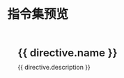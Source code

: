 # 指令集预览

<script setup>
import { ref } from 'vue';

const directives = ref([
  {
    name: 'v-copy',
    description: '一键复制文本内容，支持动态文本和复制状态反馈',
    link: '/vuedir/directives/copy'
  },
  {
    name: 'v-focus',
    description: '自动聚焦表单元素，提升表单交互体验',
    link: '/vuedir/directives/focus'
  },
  {
    name: 'v-highlight',
    description: '灵活的文本高亮效果，支持多种颜色格式和自动对比度',
    link: '/vuedir/directives/highlight'
  },
  {
    name: "v-longpress",
    description: "长按事件功能，支持自定义长按时间",
    link: "/vuedir/directives/longpress"
  }
]);
</script>

<style>
.directive-grid {
  display: grid;
  grid-template-columns: repeat(auto-fit, minmax(300px, 1fr));
  gap: 1.5rem;
  margin: 2rem 0;
}

.directive-card {
  border: 1px solid var(--vp-c-divider);
  border-radius: 8px;
  padding: 1.5rem;
  transition: all 0.3s ease;
  cursor: pointer;
  text-decoration: none;
}

.directive-card:hover {
  transform: translateY(-2px);
  box-shadow: 0 4px 12px rgba(0, 0, 0, 0.1);
  border-color: var(--vp-c-brand);
}

.directive-name {
  font-size: 1.5rem;
  font-weight: 600;
  color: var(--vp-c-brand);
  margin-bottom: 0.5rem;
}

.directive-description {
  color: var(--vp-c-text-2);
  line-height: 1.5;
}
</style>

<div class="directive-grid">
  <a
    v-for="directive in directives"
    :key="directive.name"
    :href="directive.link"
    class="directive-card"
  >
    <div class="directive-name">{{ directive.name }}</div>
    <div class="directive-description">{{ directive.description }}</div>
  </a>
</div>
